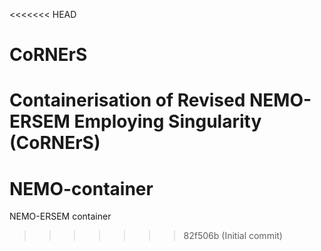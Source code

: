 <<<<<<< HEAD
# CoRNErS
Containerisation of Revised NEMO-ERSEM Employing Singularity (CoRNErS)
=======
# NEMO-container
NEMO-ERSEM container
>>>>>>> 82f506b (Initial commit)
